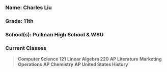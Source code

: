 ### Name: Charles Liu

### Grade: 11th

### School(s): Pullman High School & WSU

### Current Classes

>**Computer Science 121**
>**Linear Algebra 220** 
>**AP Literature**
>**Marketing Operations**
>**AP Chemistry**
>**AP United States History**